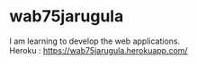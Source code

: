# wab75jarugula<br>
I am learning to develop the web applications.<br>
Heroku : <https://wab75jarugula.herokuapp.com/>
